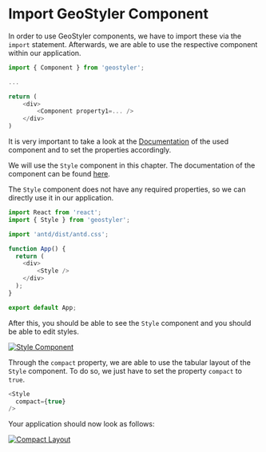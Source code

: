 
# Import GeoStyler Component

In order to use GeoStyler components, we have to import these via the `import` statement.
Afterwards, we are able to use the respective component within our application.

```js
import { Component } from 'geostyler';

...

return (
    <div>
        <Component property1=... />
    </div>
)
```

It is very important to take a look at the [Documentation](https://geostyler.github.io/geostyler/latest/index.html) of the used component and
to set the properties accordingly.

We will use the `Style` component in this chapter. The documentation of the component can be
found [here](https://geostyler.github.io/geostyler/latest/index.html#/Components/Style/Style).

The `Style` component does not have any required properties, so we can directly use it in our application.

```js
import React from 'react';
import { Style } from 'geostyler';

import 'antd/dist/antd.css';

function App() {
  return (
    <div>
        <Style />
    </div>
  );
}

export default App;
```

After this, you should be able to see the `Style` component and you should be able to edit styles.

[![Style Component](./images/basic.png)](./images/basic.png)

Through the `compact` property, we are able to use the tabular layout of the `Style` component. To do so, we just have to
set the property `compact` to `true`.

```js
<Style
  compact={true}
/>
```

Your application should now look as follows:

[![Compact Layout](./images/compact.png)](./images/compact.png)
